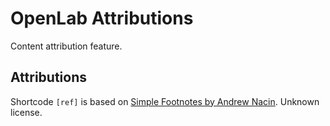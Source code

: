 # OpenLab Attributions

Content attribution feature.

## Attributions

Shortcode `[ref]` is based on [Simple Footnotes by Andrew Nacin](https://wordpress.org/plugins/simple-footnotes/). Unknown license.
